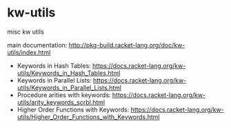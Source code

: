 kw-utils
========

misc kw utils

main documentation: http://pkg-build.racket-lang.org/doc/kw-utils/index.html

- Keywords in Hash Tables: https://docs.racket-lang.org/kw-utils/Keywords_in_Hash_Tables.html
- Keywords in Parallel Lists: https://docs.racket-lang.org/kw-utils/Keywords_in_Parallel_Lists.html
- Procedure arities with keywords: https://docs.racket-lang.org/kw-utils/arity_keywords_scrbl.html
- Higher Order Functions with Keywords: https://docs.racket-lang.org/kw-utils/Higher_Order_Functions_with_Keywords.html
